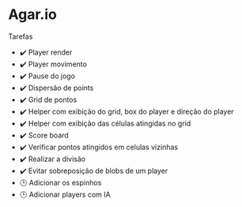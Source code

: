 # Agar.io

Tarefas

- :heavy_check_mark: Player render
- :heavy_check_mark: Player movimento
- :heavy_check_mark: Pause do jogo
- :heavy_check_mark: Dispersão de points
- :heavy_check_mark: Grid de pontos
- :heavy_check_mark: Helper com exibição do grid, box do player e direção do player
- :heavy_check_mark: Helper com exibição das células atingidas no grid
- :heavy_check_mark: Score board
- :heavy_check_mark: Verificar pontos atingidos em celulas vizinhas
- :heavy_check_mark: Realizar a divisão
- :heavy_check_mark: Evitar sobreposição de blobs de um player
- :clock3: Adicionar os espinhos
- :clock3: Adicionar players com IA